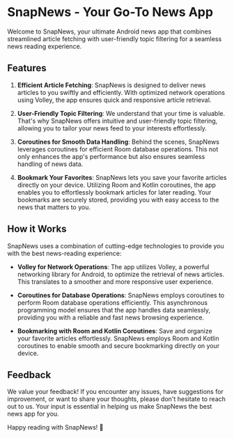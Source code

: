 # SnapNews - Your Go-To News App

Welcome to SnapNews, your ultimate Android news app that combines streamlined article fetching with user-friendly topic filtering for a seamless news reading experience.

## Features

1. **Efficient Article Fetching**: SnapNews is designed to deliver news articles to you swiftly and efficiently. With optimized network operations using Volley, the app ensures quick and responsive article retrieval.

2. **User-Friendly Topic Filtering**: We understand that your time is valuable. That's why SnapNews offers intuitive and user-friendly topic filtering, allowing you to tailor your news feed to your interests effortlessly.

3. **Coroutines for Smooth Data Handling**: Behind the scenes, SnapNews leverages coroutines for efficient Room database operations. This not only enhances the app's performance but also ensures seamless handling of news data.

4. **Bookmark Your Favorites**: SnapNews lets you save your favorite articles directly on your device. Utilizing Room and Kotlin coroutines, the app enables you to effortlessly bookmark articles for later reading. Your bookmarks are securely stored, providing you with easy access to the news that matters to you.

## How it Works

SnapNews uses a combination of cutting-edge technologies to provide you with the best news-reading experience:

- **Volley for Network Operations**: The app utilizes Volley, a powerful networking library for Android, to optimize the retrieval of news articles. This translates to a smoother and more responsive user experience.

- **Coroutines for Database Operations**: SnapNews employs coroutines to perform Room database operations efficiently. This asynchronous programming model ensures that the app handles data seamlessly, providing you with a reliable and fast news browsing experience.

- **Bookmarking with Room and Kotlin Coroutines**: Save and organize your favorite articles effortlessly. SnapNews employs Room and Kotlin coroutines to enable smooth and secure bookmarking directly on your device.


## Feedback

We value your feedback! If you encounter any issues, have suggestions for improvement, or want to share your thoughts, please don't hesitate to reach out to us. Your input is essential in helping us make SnapNews the best news app for you.

Happy reading with SnapNews! 📰
